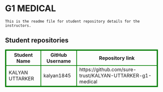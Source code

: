 # G1 MEDICAL
    This is the readme file for student repository details for the instructors.
## Student repositories 
<table style="border : 2px solid green; width:100%;">
<tr >
<th style="border : 2px solid green;">Student Name</th>
<th style="border : 2px solid green;">GitHub Username</th>
<th style="border : 2px solid green;">Repository link</th>
</tr>
<tr style="border : 2px solid green;">
<td style="border : 2px solid green;">KALYAN UTTARKER</td> 

<td style="border : 2px solid green;">kalyan1845</td> 

<td style="border : 2px solid green;">https://github.com/sure-trust/KALYAN-UTTARKER-g1-medical</td> 
</tr>

